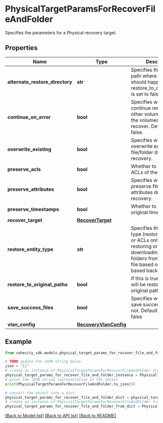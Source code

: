 # PhysicalTargetParamsForRecoverFileAndFolder

Specifies the parameters for a Physical recovery target.

## Properties

Name | Type | Description | Notes
------------ | ------------- | ------------- | -------------
**alternate_restore_directory** | **str** | Specifies the directory path where restore should happen if restore_to_original_paths is set to false. | [optional] 
**continue_on_error** | **bool** | Specifies whether to continue recovering other volumes if one of the volumes fails to recover. Default value is false. | [optional] 
**overwrite_existing** | **bool** | Specifies whether to overwrite existing file/folder during recovery. | [optional] 
**preserve_acls** | **bool** | Whether to preserve the ACLs of the original file. | [optional] 
**preserve_attributes** | **bool** | Specifies whether to preserve file/folder attributes during recovery. | [optional] 
**preserve_timestamps** | **bool** | Whether to preserve the original time stamps. | [optional] 
**recover_target** | [**RecoverTarget**](RecoverTarget.md) |  | 
**restore_entity_type** | **str** | Specifies the restore type (restore everything or ACLs only) when restoring or downloading files or folders from a Physical file based or block based backup snapshot. | [optional] 
**restore_to_original_paths** | **bool** | If this is true, then files will be restored to original paths. | [optional] 
**save_success_files** | **bool** | Specifies whether to save success files or not. Default value is false | [optional] 
**vlan_config** | [**RecoveryVlanConfig**](RecoveryVlanConfig.md) |  | [optional] 

## Example

```python
from cohesity_sdk.models.physical_target_params_for_recover_file_and_folder import PhysicalTargetParamsForRecoverFileAndFolder

# TODO update the JSON string below
json = "{}"
# create an instance of PhysicalTargetParamsForRecoverFileAndFolder from a JSON string
physical_target_params_for_recover_file_and_folder_instance = PhysicalTargetParamsForRecoverFileAndFolder.from_json(json)
# print the JSON string representation of the object
print(PhysicalTargetParamsForRecoverFileAndFolder.to_json())

# convert the object into a dict
physical_target_params_for_recover_file_and_folder_dict = physical_target_params_for_recover_file_and_folder_instance.to_dict()
# create an instance of PhysicalTargetParamsForRecoverFileAndFolder from a dict
physical_target_params_for_recover_file_and_folder_from_dict = PhysicalTargetParamsForRecoverFileAndFolder.from_dict(physical_target_params_for_recover_file_and_folder_dict)
```
[[Back to Model list]](../README.md#documentation-for-models) [[Back to API list]](../README.md#documentation-for-api-endpoints) [[Back to README]](../README.md)


